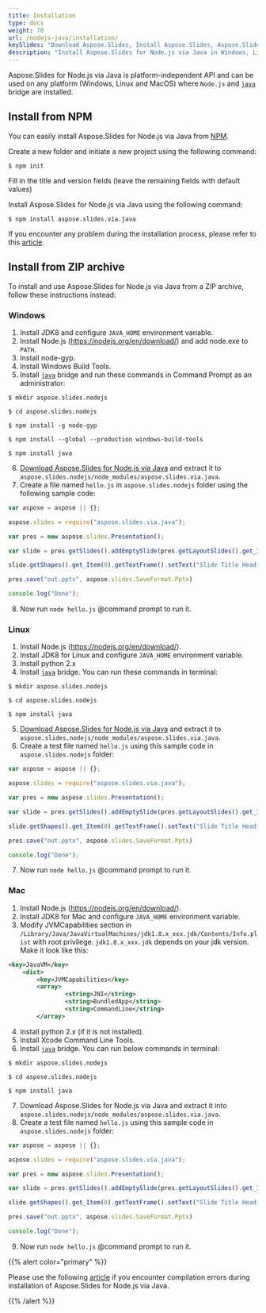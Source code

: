 ```yaml
---
title: Installation
type: docs
weight: 70
url: /nodejs-java/installation/
keySlides: "Download Aspose.Slides, Install Aspose.Slides, Aspose.Slides Installation, Windows, macOS, Linux, Javascript, Node.js"
description: "Install Aspose.Slides for Node.js via Java in Windows, Linux or macOS"
---
```


Aspose.Slides for Node.js via Java is platform-independent API and can be used on any platform (Windows, Linux and MacOS) where `Node.js` and [`java`](https://www.npmjs.com/package/java) bridge are installed.

## **Install from NPM**

You can easily install Aspose.Slides for Node.js via Java from [NPM](https://www.npmjs.com/).

Create a new folder and initiate a new project using the following command:
```
$ npm init
```
Fill in the title and version fields (leave the remaining fields with default values)

Install Aspose.Slides for Node.js via Java using the following command:
```
$ npm install aspose.slides.via.java
```

If you encounter any problem during the installation process, please refer to this [article](/nodejs-java/troubleshooting-installation/).

## **Install from ZIP archive**

To install and use Aspose.Slides for Node.js via Java from a ZIP archive, follow these instructions instead:

### **Windows**

1. Install JDK8 and configure `JAVA_HOME` environment variable.
1. Install Node.js (https://nodejs.org/en/download/) and add node.exe to `PATH`.
1. Install node-gyp.
1. Install Windows Build Tools.
1. Install [`java`](https://www.npmjs.com/package/java) bridge and run these commands in Command Prompt as an administrator:
```
$ mkdir aspose.slides.nodejs

$ cd aspose.slides.nodejs

$ npm install -g node-gyp

$ npm install --global --production windows-build-tools

$ npm install java
```
6. [Download Aspose.Slides for Node.js via Java](https://releases.aspose.com/slides/nodejs-java/) and extract it to `aspose.slides.nodejs/node_modules/aspose.slides.via.java`.
7. Create a file named `hello.js` in `aspose.slides.nodejs` folder using the following sample code:

```javascript
var aspose = aspose || {};

aspose.slides = require("aspose.slides.via.java");

var pres = new aspose.slides.Presentation();

var slide = pres.getSlides().addEmptySlide(pres.getLayoutSlides().get_Item(0));

slide.getShapes().get_Item(0).getTextFrame().setText("Slide Title Heading");

pres.save("out.pptx", aspose.slides.SaveFormat.Pptx)

console.log("Done");
```

8. Now run `node hello.js` @command prompt to run it.

### **Linux**

1. Install Node.js (https://nodejs.org/en/download/).
1. Install JDK8 for Linux and configure `JAVA_HOME` environment variable.
1. Install python 2.x
1. Install [`java`](https://www.npmjs.com/package/java) bridge. You can run these commands in terminal:
```
$ mkdir aspose.slides.nodejs

$ cd aspose.slides.nodejs

$ npm install java
```
5. [Download Aspose.Slides for Node.js via Java](https://releases.aspose.com/slides/nodejs-java/) and extract it to `aspose.slides.nodejs/node_modules/aspose.slides.via.java`.
6. Create a test file named `hello.js` using this sample code in `aspose.slides.nodejs` folder:

```javascript
var aspose = aspose || {};

aspose.slides = require("aspose.slides.via.java");

var pres = new aspose.slides.Presentation();

var slide = pres.getSlides().addEmptySlide(pres.getLayoutSlides().get_Item(0));

slide.getShapes().get_Item(0).getTextFrame().setText("Slide Title Heading");

pres.save("out.pptx", aspose.slides.SaveFormat.Pptx)

console.log("Done");
```
7. Now run `node hello.js` @command prompt to run it.

### **Mac**

1. Install Node.js (https://nodejs.org/en/download/).
1. Install JDK8 for Mac and configure `JAVA_HOME` environment variable.
1. Modify JVMCapabilities section in `/Library/Java/JavaVirtualMachines/jdk1.8.x_xxx.jdk/Contents/Info.plist` with root privilege. `jdk1.8.x_xxx.jdk` depends on your jdk version. Make it look like this:
```xml
<key>JavaVM</key>
    <dict>
        <key>JVMCapabilities</key>
        <array>
                <string>JNI</string>
                <string>BundledApp</string>
                <string>CommandLine</string>
        </array>
```
4. Install python 2.x (if it is not installed).
5. Install Xcode Command Line Tools.
6. Install [`java`](https://www.npmjs.com/package/java) bridge. You can run below commands in terminal:
```
$ mkdir aspose.slides.nodejs
 
$ cd aspose.slides.nodejs
 
$ npm install java
```
7. Download Aspose.Slides for Node.js via Java and extract it into `aspose.slides.nodejs/node_modules/aspose.slides.via.java`.
8. Create a test file named `hello.js` using this sample code in `aspose.slides.nodejs` folder:

```javascript
var aspose = aspose || {};

aspose.slides = require("aspose.slides.via.java");

var pres = new aspose.slides.Presentation();

var slide = pres.getSlides().addEmptySlide(pres.getLayoutSlides().get_Item(0));

slide.getShapes().get_Item(0).getTextFrame().setText("Slide Title Heading");

pres.save("out.pptx", aspose.slides.SaveFormat.Pptx)

console.log("Done");
```
9. Now run `node hello.js` @command prompt to run it.


{{% alert color="primary" %}}

Please use the following [article](https://docs.aspose.com/slides/nodejs-java/troubleshooting-installation/) if you encounter compilation errors during installation of Aspose.Slides for Node.js via Java.

{{% /alert %}}